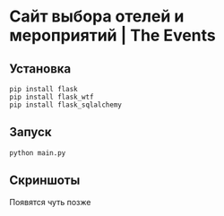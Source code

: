 # Сайт выбора отелей и мероприятий | The Events
## Установка
```
pip install flask
pip install flask_wtf
pip install flask_sqlalchemy
```
## Запуск
```
python main.py
```
## Скриншоты
Появятся чуть позже
